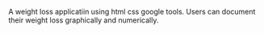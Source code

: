 A weight loss applicatiin using html css google tools.
Users can document their weight loss graphically and numerically. 
